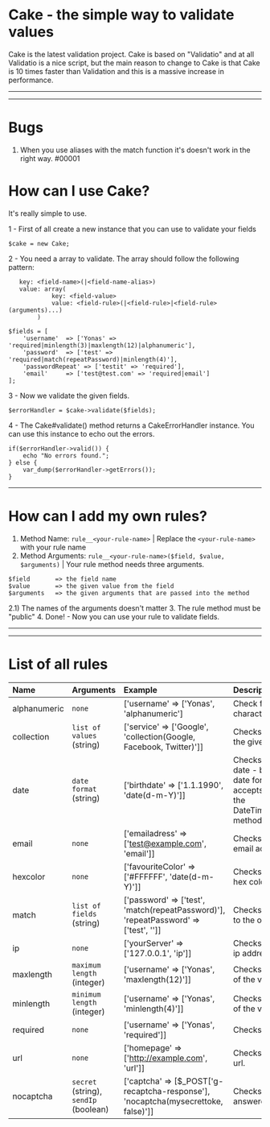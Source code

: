 # Cake - the simple way to validate values
Cake is the latest validation project. Cake is based on "Validatio" and at all Validatio is a nice script, but the main reason to change to Cake is that Cake is 10 times faster than Validation and this is a massive increase in performance.

---

---

# Bugs
1. When you use aliases with the match function it's doesn't work in the right way. #00001


# How can I use Cake?
It's really simple to use.

1 - First of all create a new instance that you can use to validate your fields
```
$cake = new Cake;
```

2 - You need a array to validate.
   The array should follow the following pattern:
```
   key: <field-name>(|<field-name-alias>)
   value: array(
            key: <field-value>
            value: <field-rule>(|<field-rule>|<field-rule>(arguments)...)
        )
```
```
$fields = [
    'username'  => ['Yonas' => 'required|minlength(3)|maxlength(12)|alphanumeric'],
    'password'  => ['test' => 'required|match(repeatPassword)|minlength(4)'],
    'passwordRepeat' => ['testit' => 'required'],
    'email'     => ['test@test.com' => 'required|email']
];

```

3 - Now we validate the given fields.
```
$errorHandler = $cake->validate($fields);
```

4 - The Cake#validate() method returns a CakeErrorHandler instance. You can use this instance to echo out the errors.
```
if($errorHandler->valid()) {
    echo "No errors found.";
} else {
    var_dump($errorHandler->getErrors());
}
```
---
# How can I add my own rules?

1. Method Name: `rule__<your-rule-name>` | Replace the `<your-rule-name>` with your rule name
2. Method Arguments: `rule__<your-rule-name>($field, $value, $arguments)` | Your rule method needs three arguments.
```
$field       => the field name
$value       => the given value from the field
$arguments   => the given arguments that are passed into the method
```
2.1) The names of the arguments doesn't matter
3. The rule method must be "public"
4. Done! - Now you can use your rule to validate fields.

---

---
# List of all rules
| Name          | Arguments                                 | Example                                                                                       | Description
|:--------------|:------------------------------------------| :---------------------------------------------------------------------------------------------| :--------------------
| alphanumeric  | `none`                                    | ['username' => ['Yonas', 'alphanumeric']                                                      | Check for alphanumeric character(s).
| collection    | `list of values` (string)                 | ['service' => ['Google', 'collection(Google, Facebook, Twitter)']]                            | Checks if a value exists in the given collection.
| date          | `date format` (string)                    | ['birthdate' => ['1.1.1990', 'date(d-m-Y)']]                                                  | Checks if the value is a valid date - based on the given date format. The method accepts every format that the DateTime#createFromFormat method accepts too.
| email         | `none`                                    | ['emailadress' => ['test@example.com', 'email']]                                              | Checks if the value is a valid email address.
| hexcolor      | `none`                                    | ['favouriteColor' => ['#FFFFFF', 'date(d-m-Y)']]                                              | Checks if the value is a valid hex color.
| match         | `list of fields` (string)                 | ['password' => ['test', 'match(repeatPassword)'], 'repeatPassword' => ['test', '']]           | Checks if the value matches to the other given fields.
| ip            | `none`                                    | ['yourServer' => ['127.0.0.1', 'ip']]                                                         | Checks if the value is a valid ip address.
| maxlength     | `maximum length` (integer)                | ['username' => ['Yonas', 'maxlength(12)']]                                                    | Checks the maximum length of the value.
| minlength     | `minimum length` (integer)                | ['username' => ['Yonas', 'minlength(4)']]                                                     | Checks the minimum length of the value
| required      | `none`                                    | ['username' => ['Yonas', 'required']]                                                         | Checks if a value is given.
| url           | `none`                                    | ['homepage' => ['http://example.com', 'url']]                                                 | Checks if the value is a valid url.
| nocaptcha     | `secret` (string), `sendIp` (boolean)     | ['captcha' => [$_POST['g-recaptcha-response'], 'nocaptcha(mysecrettoke, false)']]             | Checks if the captcha is answered in the right way
